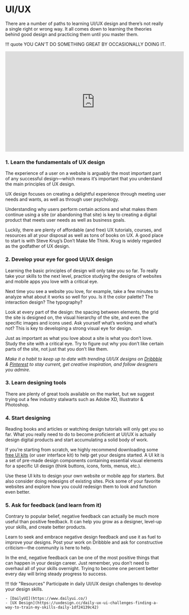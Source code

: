 # UI/UX

There are a number of paths to learning UI/UX design and there’s not really a single right or wrong way. It all comes down to learning the theories behind good design and practicing them until you master them.

!!! quote
    YOU CAN'T DO SOMETHING GREAT BY OCCASIONALLY DOING IT.

<iframe width="560" height="315" src="https://www.youtube.com/embed/TgqeRTwZvIo" title="What is UI vs. UX Design? A Practical Example in Under 6 Minutes" frameborder="0" allow="accelerometer; autoplay; clipboard-write; encrypted-media; gyroscope; picture-in-picture" allowfullscreen></iframe>

### **1. Learn the fundamentals of UX design**

The experience of a user on a website is arguably the most important part of any successful design—which means it’s important that you understand the main principles of UX design.

UX design focuses on creating a delightful experience through meeting user needs and wants, as well as through user psychology.

Understanding why users perform certain actions and what makes them continue using a site (or abandoning that site) is key to creating a digital product that meets user needs as well as business goals.

Luckily, there are plenty of affordable (and free) UX tutorials, courses, and resources all at your disposal as well as tons of books on UX. A good place to start is with Steve Krug’s Don’t Make Me Think. Krug is widely regarded as the godfather of UX design.
### **2. Develop your eye for good UI/UX design**

Learning the basic principles of design will only take you so far. To really take your skills to the next level, practice studying the designs of websites and mobile apps you love with a critical eye.

Next time you see a website you love, for example, take a few minutes to analyze what about it works so well for you. Is it the color palette? The interaction design? The typography?

Look at every part of the design: the spacing between elements, the grid the site is designed on, the visual hierarchy of the site, and even the specific images and icons used. Ask yourself what’s working and what’s not? This is key to developing a strong visual eye for design.

Just as important as what you love about a site is what you don’t love. Study the site with a critical eye. Try to figure out why you don’t like certain parts of the site, not just that you don’t like them.

*Make it a habit to keep up to date with trending UI/UX designs on <a href="https://dribbble.com/shots/popular/product-design" target="_blank">Dribbble</a> & <a href="https://in.pinterest.com/search/pins/?q=trending%20ui&rs=typed&term_meta[]=trending%7Ctyped&term_meta[]=ui%7Ctyped" target="_blank">Pinterest</a> to stay current, get creative inspiration, and follow designers you admire.*

### **3. Learn designing tools**
There are plenty of great tools available on the market, but we suggest trying out a few industry stalwarts such as Adobe XD, Illustrator & Photoshop.

### **4. Start designing**
Reading books and articles or watching design tutorials will only get you so far. What you really need to do to become proficient at UI/UX is actually design digital products and start accumulating a solid body of work.

If you’re starting from scratch, we highly recommend downloading some <a href="https://dribbble.com/resources/free-ui-kits" target="_blank">free UI kits</a> (or user interface kit) to help get your designs started. A UI kit is a set of pre-made design components containing essential visual elements for a specific UI design (think buttons, icons, fonts, menus, etc.).

Use these UI kits to design your own website or mobile app for starters. But also consider doing redesigns of existing sites. Pick some of your favorite websites and explore how you could redesign them to look and function even better.

### **5. Ask for feedback (and learn from it)**

Contrary to popular belief, negative feedback can actually be much more useful than positive feedback. It can help you grow as a designer, level-up your skills, and create better products.

Learn to seek and embrace negative design feedback and use it as fuel to improve your designs. Post your work on Dribbble and ask for constructive criticism—the community is here to help.

In the end, negative feedback can be one of the most positive things that can happen in your design career. Just remember, you don’t need to overhaul all of your skills overnight. Trying to become one percent better every day will bring steady progress to success.


!!! tldr "Resources"
    Participate in daily UI/UX design challenges to develop your design skills.

    - [DailyUI](https://www.dailyui.co/)
    - [UX Design](https://uxdesign.cc/daily-ux-ui-challenges-finding-a-way-to-train-my-skills-daily-1df24139c42)